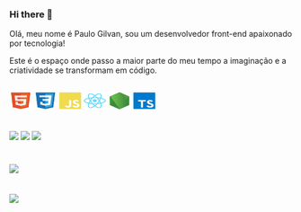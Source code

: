 ### Hi there 👋

Olá, meu nome é Paulo Gilvan, sou um desenvolvedor front-end apaixonado por tecnologia!

Este é o espaço onde passo a maior parte do meu tempo a imaginação e a criatividade se transformam em código.

<div style="display: inline_block"><br>
  <img align="center" alt="Paulo-HTML" height="30" width="40" src="https://raw.githubusercontent.com/devicons/devicon/master/icons/html5/html5-original.svg" />
  <img align="center" alt="Paulo-CSS" height="30" width="40" src="https://raw.githubusercontent.com/devicons/devicon/master/icons/css3/css3-original.svg" />
  <img align="center" alt="Paulo-Js" height="30" width="40" src="https://raw.githubusercontent.com/devicons/devicon/master/icons/javascript/javascript-plain.svg" />
  <img align="center" alt="Paulo-React" height="30" width="40" src="https://raw.githubusercontent.com/devicons/devicon/master/icons/react/react-original.svg" />
  <img align="center" alt="Paulo-React" height="30" width="40" src="https://raw.githubusercontent.com/devicons/devicon/master/icons/nodejs/nodejs-original.svg" />
  <img align="center" alt="Paulo-Ts" height="30" width="40" src="https://raw.githubusercontent.com/devicons/devicon/master/icons/typescript/typescript-plain.svg" />     
</div>

#

<div>
  <a href="https://www.linkedin.com/in/paulogilvan"><img src="https://img.shields.io/badge/-LinkedIn-%230077B5?style=for-the-badge&logo=linkedin&logoColor=white" target="_blank"></a>
  <a href="https://instagram.com/gilvan.web"><img src="https://img.shields.io/badge/-Instagram-%23E4405F?style=for-the-badge&logo=instagram&logoColor=white" target="_blank"></a>
  <a href="mailto:paulogilvan74@gmail.com"><img src="https://img.shields.io/badge/-Gmail-%23333?style=for-the-badge&logo=gmail&logoColor=white" target="_blank"></a>
</div>

#

<div>
  <a href="https://github.com.br/paulogilvan" />
  <img height="180em" src="https://github-readme-stats.vercel.app/api?username=paulogilvan&show_icons=true&theme=dark" /><br><br><br>
  <img height="180em" src="https://github-readme-stats.vercel.app/api/top-langs/?username=paulogilvan&layout=compact&theme=dark" />
</div>

